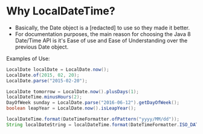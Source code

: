 # Why LocalDateTime?
* Basically, the Date object is a [redacted] to use so they made it better.
* For documentation purposes, the main reason for choosing the Java 8 Date/Time API is it's Ease of use and Ease of Understanding over the previous Date object.

Examples of Use:
```java
LocalDate localDate = LocalDate.now();
LocalDate.of(2015, 02, 20);
LocalDate.parse("2015-02-20");

LocalDate tomorrow = LocalDate.now().plusDays(1);
localDateTime.minusHours(2);
DayOfWeek sunday = LocalDate.parse("2016-06-12").getDayOfWeek();
boolean leapYear = LocalDate.now().isLeapYear();

localDateTime.format(DateTimeFormatter.ofPattern("yyyy/MM/dd"));
String localDateString = localDateTime.format(DateTimeFormatter.ISO_DATE);
```

